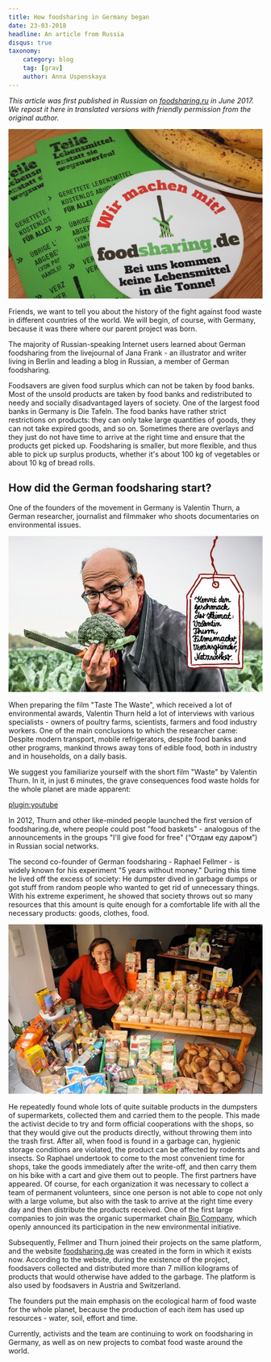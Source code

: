 ```yaml
---
title: How foodsharing in Germany began
date: 23-03-2018
headline: An article from Russia
disqus: true
taxonomy:
    category: blog
    tag: [grav]
    author: Anna Uspenskaya
---
```


_This article was first published in Russian on [foodsharing.ru](https://foodsharing.ru/blog/fudshering-v-germanii/) in June 2017. We repost it here in translated versions with friendly permission from the original author._

![foodsharing.de flyers](fsde_flyers.jpg)

Friends, we want to tell you about the history of the fight against food waste in different countries of the world. We will begin, of course, with Germany, because it was there where our parent project was born.

The majority of Russian-speaking Internet users learned about German foodsharing from the livejournal of Jana Frank - an illustrator and writer living in Berlin and leading a blog in Russian, a member of German foodsharing.

Foodsavers are given food surplus which can not be taken by food banks. Most of the unsold products are taken by food banks and redistributed to needy and socially disadvantaged layers of society. One of the largest food banks in Germany is Die Tafeln. The food banks have rather strict restrictions on products: they can only take large quantities of goods, they can not take expired goods, and so on. Sometimes there are overlays and they just do not have time to arrive at the right time and ensure that the products get picked up. Foodsharing is smaller, but more flexible, and thus able to pick up surplus products, whether it's about 100 kg of vegetables or about 10 kg of bread rolls.


## How did the German foodsharing start?

One of the founders of the movement in Germany is Valentin Thurn, a German researcher, journalist and filmmaker who shoots documentaries on environmental issues.

![Valentin Thurn](valentinthurn.jpg)

When preparing the film "Taste The Waste", which received a lot of environmental awards, Valentin Thurn held a lot of interviews with various specialists - owners of poultry farms, scientists, farmers and food industry workers. One of the main conclusions to which the researcher came: Despite modern transport, mobile refrigerators, despite food banks and other programs, mankind throws away tons of edible food, both in industry and in households, on a daily basis.

We suggest you familiarize yourself with the short film "Waste" by Valentin Thurn. In it, in just 6 minutes, the grave consequences food waste holds for the whole planet are made apparent:

[plugin:youtube](https://www.youtube.com/watch?v=VaouOWx3Bmo)

In 2012, Thurn and other like-minded people launched the first version of foodsharing.de, where people could post "food baskets" - analogous of the announcements in the groups "I'll give food for free" (“Отдам еду даром”) in Russian social networks.

The second co-founder of German foodsharing - Raphael Fellmer - is widely known for his experiment "5 years without money." During this time he lived off the excess of society: He dumpster dived in garbage dumps or got stuff from random people who wanted to get rid of unnecessary things. With his extreme experiment, he showed that society throws out so many resources that this amount is quite enough for a comfortable life with all the necessary products: goods, clothes, food.

![Raphael Fellmer](raphaelfellmer.jpg)

He repeatedly found whole lots of quite suitable products in the dumpsters of supermarkets, collected them and carried them to the people. This made the activist decide to try and form official cooperations with the shops, so that they would give out the products directly, without throwing them into the trash first. After all, when food is found in a garbage can, hygienic storage conditions are violated, the product can be affected by rodents and insects. So Raphael undertook to come to the most convenient time for shops, take the goods immediately after the write-off, and then carry them on his bike with a cart and give them out to people. The first partners have appeared. Of course, for each organization it was necessary to collect a team of permanent volunteers, since one person is not able to cope not only with a large volume, but also with the task to arrive at the right time every day and then distribute the products received. One of the first large companies to join was the organic supermarket chain [Bio Company](https://www.biocompany.de/), which openly announced its participation in the new environmental initiative.

Subsequently, Fellmer and Thurn joined their projects on the same platform, and the website [foodsharing.de](https://foodsharing.de) was created in the form in which it exists now. According to the website, during the existence of the project, foodsavers collected and distributed more than 7 million kilograms of products that would otherwise have added to the garbage. The platform is also used by foodsavers in Austria and Switzerland.

The founders put the main emphasis on the ecological harm of food waste for the whole planet, because the production of each item has used up resources - water, soil, effort and time.

Currently, activists and the team are continuing to work on foodsharing in Germany, as well as on new projects to combat food waste around the world.
